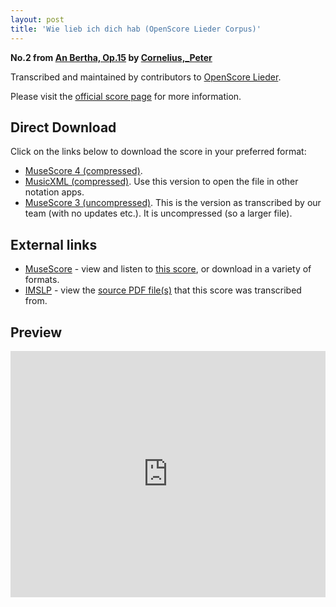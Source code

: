 ```yaml
---
layout: post
title: 'Wie lieb ich dich hab (OpenScore Lieder Corpus)'
---
```


__No.2 from [An Bertha, Op.15](https://fourscoreandmore.org/openscore/lieder/Cornelius,_Peter/An_Bertha,_Op.15/) by [Cornelius,_Peter](https://fourscoreandmore.org/openscore/lieder/Cornelius,_Peter)__

Transcribed and maintained by contributors to [OpenScore Lieder].

Please visit the [official score page] for more information.

[official score page]: https://musescore.com/openscore-lieder-corpus/scores/5062158
[OpenScore Lieder]: https://musescore.com/openscore-lieder-corpus

## Direct Download

Click on the links below to download the score in your preferred format:
- [MuseScore 4 (compressed)](https://github.com/openscore/lieder/blob/main/scores/Cornelius,_Peter/An_Bertha,_Op.15/2_Wie_lieb_ich_dich_hab/lc5062158.mscz?raw=true).
- [MusicXML (compressed)](https://github.com/openscore/lieder/blob/main/scores/Cornelius,_Peter/An_Bertha,_Op.15/2_Wie_lieb_ich_dich_hab/lc5062158.mxl?raw=true). Use this version to open the file in other notation apps.
- [MuseScore 3 (uncompressed)](https://github.com/openscore/lieder/blob/main/scores/Cornelius,_Peter/An_Bertha,_Op.15/2_Wie_lieb_ich_dich_hab/lc5062158.mscx?raw=true). This is the version as transcribed by our team (with no updates etc.). It is uncompressed (so a larger file).

## External links

- [MuseScore] - view and listen to [this score][MuseScore], or download in a variety of formats.
- [IMSLP] - view the [source PDF file(s)][IMSLP] that this score was transcribed from.

[MuseScore]: https://musescore.com/score/5062158
[IMSLP]: https://imslp.org/wiki/Special:ReverseLookup/344852

## Preview

<iframe width="100%" height="394" src="https://musescore.com/openscore-lieder-corpus/scores/5062158/embed" frameborder="0" allowfullscreen allow="autoplay; fullscreen"></iframe>
